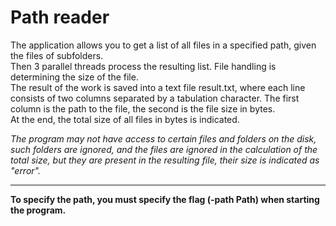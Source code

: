# Path reader

The application allows you to get a list of all files in a specified path, given the files of subfolders.  
Then 3 parallel threads process the resulting list. File handling is determining the size of the file.  
The result of the work is saved into a text file result.txt, where each line consists of two columns separated by a tabulation character. The first column is the path to the file, the second is the file size in bytes.  
At the end, the total size of all files in bytes is indicated.  

*The program may not have access to certain files and folders on the disk, such folders are ignored, and the files are ignored in the calculation of the total size, but they are present in the resulting file, their size is indicated as "error".*

---
**To specify the path, you must specify the flag (-path Path) when starting the program.**  
